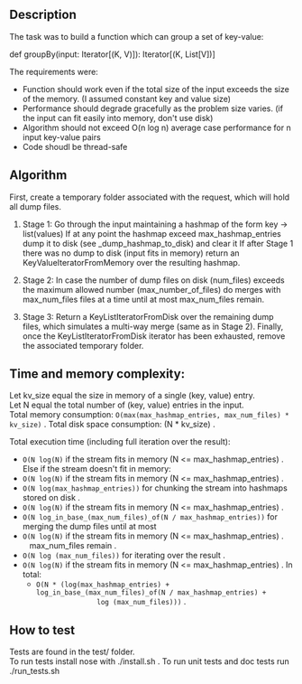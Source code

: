 ## Description


The task was to build a function which can group a set of key-value:

def groupBy(input: Iterator[(K, V)]): Iterator[(K, List[V])]

The requirements were:
* Function should work even if the total size of the input exceeds the size of the memory. (I assumed constant key and value size)
* Performance should degrade gracefully as the problem size varies. (if the input can fit easily into memory, don't use disk)
* Algorithm should not exceed O(n log n) average case performance for n input key-value pairs
* Code shoudl be thread-safe

## Algorithm


First, create a temporary folder associated with the request, which will hold all dump files.

1) Stage 1: Go through the input maintaining a hashmap of the form key -> list(values)
If at any point the hashmap exceed max_hashmap_entries dump it to disk (see _dump_hashmap_to_disk)
and clear it
If after Stage 1 there was no dump to disk (input fits in memory) return an KeyValueIteratorFromMemory over
the resulting hashmap.  

2) Stage 2: In case the number of dump files on disk (num_files) exceeds the maximum allowed number
(max_number_of_files) do merges with max_num_files files at a time until at most max_num_files remain.  

3) Stage 3: Return a KeyListIteratorFromDisk over the remaining dump files, which simulates a multi-way merge
(same as in Stage 2). Finally, once the KeyListIteratorFromDisk iterator has been exhausted, remove the associated temporary folder.  

## Time and memory complexity:


Let kv_size equal the size in memory of a single (key, value) entry.  
Let N equal the total number of (key, value) entries in the input.  
Total memory consumption: `O(max(max_hashmap_entries, max_num_files) * kv_size)` . 
Total disk space consumption: (N * kv_size) . 

Total execution time (including full iteration over the result):  
* `O(N log(N)` if the stream fits in memory (N <= max_hashmap_entries) . 
Else if the stream doesn't fit in memory: 
* `O(N log(N)` if the stream fits in memory (N <= max_hashmap_entries) . 
* `O(N log(max_hashmap_entries))` for chunking the stream into hashmaps stored on disk . 
* `O(N log(N)` if the stream fits in memory (N <= max_hashmap_entries) . 
* `O(N log_in_base_(max_num_files)_of(N / max_hashmap_entries))` for merging the dump files until at most
* `O(N log(N)` if the stream fits in memory (N <= max_hashmap_entries) . 
        max_num_files remain . 
* `O(N log (max_num_files))` for iterating over the result . 
* `O(N log(N)` if the stream fits in memory (N <= max_hashmap_entries) . 
In total:  
    * `O(N * (log(max_hashmap_entries) + log_in_base_(max_num_files)_of(N / max_hashmap_entries) +
                      log (max_num_files)))` . 

## How to test


Tests are found in the test/ folder.  
To run tests install nose with ./install.sh . 
To run unit tests and doc tests run ./run_tests.sh
